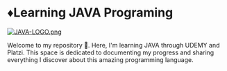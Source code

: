 # ♦️Learning JAVA Programing
[![JAVA-LOGO.png](https://i.postimg.cc/L4z3K5Jr/JAVA-LOGO.png)](https://postimg.cc/Z05d6TFc)

Welcome to my repository 🎉. Here, I'm learning JAVA through UDEMY and Platzi. This space is dedicated to documenting my progress and sharing everything I discover about this amazing programming language.
